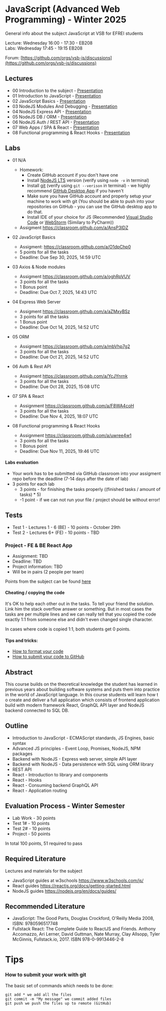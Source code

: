 # JavaScript (Advanced Web Programming) - Winter 2025
General info about the subject JavaScript at VSB for EFREI students

Lecture: Wednesday 16:00 - 17:30 - EB208  
Labs: Wednesday 17:45 - 19:15 EB208

Forum: [https://github.com/orgs/vsb-js/discussions](https://github.com/orgs/vsb-js/discussions)

## Lectures
- 00 Introduction to the subject - [Presentation](https://docs.google.com/presentation/d/10Y7u35mF8S32uy942o9mtZNLY0iJNgf1WloEZlPWZsM/edit?usp=sharing)
- 01 Introduction to JavaScript - [Presentation](https://docs.google.com/presentation/d/1CAApESNhalJbIfRwQtjunGFLzTpUh--O9_KV7pmEFaM/edit?usp=sharing)
- 02 JavaScript Basics - [Presentation](https://docs.google.com/presentation/d/1h0pjfksLmPbtpQ1hZddxFFiONCChRvZb7Tl1JbGmnYc/edit?usp=sharing)
- 03 NodeJS Modules And Debugging - [Presentation](https://docs.google.com/presentation/d/1TZAWmevqWaCagwe491Que-kAPpnZkpjk9c-rIftwn5c/edit?usp=sharing)
- 04 NodeJS Express API - [Presentation](https://docs.google.com/presentation/d/10gENAJwx_PsTrDARwKeft9ybYOZeeW-MuYvbdMr01MM/edit?usp=sharing)
- 05 NodeJS DB / ORM - [Presentation](https://docs.google.com/presentation/d/1gU700FiIL7PTGv4XxUYFMGZCXe98U-0-9WnD0oluN5M/edit?usp=drive_link)
- 06 NodeJS Auth / REST API - [Presentation](https://docs.google.com/presentation/d/1CGm02U_6tlOAFR4MZWwKVj0fdV0vSS5MjKGPnMkORYM/edit?usp=sharing)
- 07 Web Apps / SPA & React - [Presentation](https://docs.google.com/presentation/d/1PLeHkQxpPX_yyVCFrT0nNDeFOWZFudu4kxfaBumIpDE/edit?usp=sharing)
- 08 Functional programming & React Hooks - [Presentation](https://docs.google.com/presentation/d/1OMZ53LhS69GYlEP-oByxLc0ExKDCXojajeEHgYdoHrk/edit?usp=sharing)

## Labs
- 01 N/A
  -  Homework:
      - Create GitHub account if you don't have one
      - Install [NodeJS LTS](https://nodejs.org/en/) version (verify using `node -v` in terminal)
      - Install [git](https://desktop.github.com/) (verify using `git --verison` in terminal) - we highly recommend [GitHub Desktop App](https://desktop.github.com/) if you haven't 
      - Make sure you have GitHub account and properly setup your machine to work with git (You should be able to push into your repositories on GitHub - you can use the GitHub desktop app to do that.
      - Install IDE of your choice for JS (Recommended [Visual Studio Code](https://code.visualstudio.com/) or [WebStorm](https://www.jetbrains.com/webstorm/) (Similary to PyCharm))
  -  Assigment https://classroom.github.com/a/AnsP3IDZ
- 02 JavaScript Basics
  - Assigment: https://classroom.github.com/a/O1dpChp0
  - 5 points for all the tasks
  - Deadline: Due Sep 30, 2025, 14:59 UTC
 
- 03 Axios & Node modules
  - Assigment https://classroom.github.com/a/oghRpVUV
  - 3 points for all the tasks
  - 1 Bonus point
  - Deadline: Due Oct 7, 2025, 14:43 UTC

- 04 Express Web Server
  - Assigment https://classroom.github.com/a/aZMxyBSz
  - 3 points for all the tasks
  - 1 Bonus point
  - Deadline: Due Oct 14, 2025, 14:52 UTC

- 05 ORM
  - Assigment https://classroom.github.com/a/mbVhp7g2
  - 3 points for all the tasks
  - Deadline: Due Oct 21, 2025, 14:52 UTC
 
- 06 Auth & Rest API
  - Assigment https://classroom.github.com/a/YcJYnrnk
  - 3 points for all the tasks
  - Deadline: Due Oct 28, 2025, 15:08 UTC
 
- 07 SPA & React
  - Assignment https://classroom.github.com/a/F8WA4coH
  - 3 points for all the tasks
  - Deadline: Due Nov 4, 2025, 18:07 UTC
 
- 08 Functional programming & React Hooks
  - Assignment https://classroom.github.com/a/uwree4w1
  - 3 points for all the tasks
  - 1 Bonus point
  - Deadline: Due Nov 11, 2025, 19:46 UTC


#### Labs evaluation
- Your work has to be submitted via GitHub classroom into your assigment repo before the deadline (7-14 days after the date of lab)
- 3 points for each lab 
  - 3 points - for finishing the tasks properly ((finished tasks / amount of tasks) * 5)
  - -1 point - if we can not run your file / project should be without error! 

## Tests
- Test 1 - Lectures 1 - 6 (BE) - 10 points - October 29th
- Test 2 - Lectures 6+ (FE) - 10 points - TBD

### Project - FE & BE React App
- Assignment: TBD
- Deadline: TBD
- Project information: TBD
- Will be in pairs (2 people per team)   

Points from the subject can be found [here](https://docs.google.com/spreadsheets/d/1y8sAGf8mRh1jnmknFKiL5ddiNF440cPUH_HCCoTiA0I/edit?usp=sharing)

  
#### Cheating / copying the code
It's OK to help each other out in the tasks. To tell your friend the solution. Link him the stack overflow answer or something. But in most cases the tasks are per multiple lines and we can really tell that you copied the code exactly 1:1 from someone else and didn't even changed single character.

In cases where code is copied 1:1, both students get 0 points.

#### Tips and tricks:
- [How to format your code](https://github.com/vsb-js/forum-2021-winter/discussions/2)
- [How to submit your code to GitHub](https://github.com/vsb-js/forum-2023-winter/discussions/3)


## Abstract
This course builds on the theoretical knowledge the student has learned in previous years about building software systems and puts them into practice in the world of JavaScript language. In this course students will learn how t
o create and deliver a full application which consists of frontend application build with modern framework React, GraphQL API layer and NodeJS backend connected to SQL DB.

## Outline
- Introduction to JavaScript - ECMAScript standards, JS Engines, basic syntax
- Advanced JS principles - Event Loop, Promises, NodeJS, NPM packages
- Backend with NodeJS - Express web server, simple API layer
- Backend with NodeJS - Data persistence with SQL using ORM library
- REST API
- React - Introduction to library and components
- React - Hooks
- React - Consuming backend GraphQL API
- React - Application routing 


## Evaluation Process - Winter Semester
- Lab Work - 30 points
- Test 1# - 10 points
- Test 2# - 10 points
- Project - 50 points

In total 100 points, 51 required to pass 

## Required Literature
Lectures and materials for the subject  
- JavaScript guides at w3schools https://www.w3schools.com/js/  
- React guides https://reactjs.org/docs/getting-started.html  
- NodeJS guides https://nodejs.org/en/docs/guides/

## Recommended Literature
- JavaScript: The Good Parts, Douglas Crockford, O'Reilly Media 2008, ISBN: 9780596517748
- Fullstack React: The Complete Guide to ReactJS and Friends. Anthony Accomazzo, Ari Lerner, David Guttman, Nate Murray, Clay Allsopp, Tyler McGinnis, Fullstack.io, 2017.  ISBN 978-0-9913446-2-8

# Tips 

### How to submit your work with git
The basic set of commands which needs to be done:
```
git add * we add all the files
git commit -m "My message" we commit added files
git push we push the files up to remote (GitHub)
```
